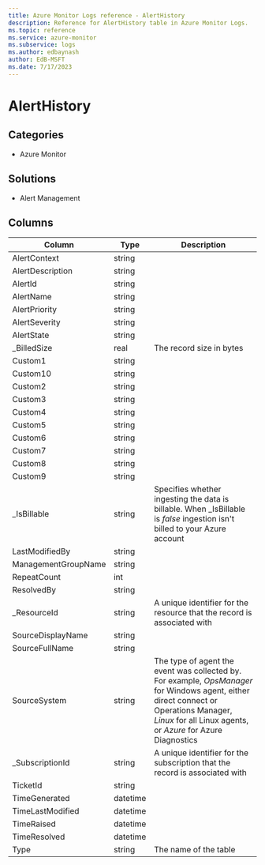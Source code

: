 ```yaml
---
title: Azure Monitor Logs reference - AlertHistory
description: Reference for AlertHistory table in Azure Monitor Logs.
ms.topic: reference
ms.service: azure-monitor
ms.subservice: logs
ms.author: edbaynash
author: EdB-MSFT
ms.date: 7/17/2023
---
```


# AlertHistory

 

## Categories

- Azure Monitor
## Solutions

- Alert Management




## Columns

| Column | Type | Description |
| --- | --- | --- |
| AlertContext | string |  |
| AlertDescription | string |  |
| AlertId | string |  |
| AlertName | string |  |
| AlertPriority | string |  |
| AlertSeverity | string |  |
| AlertState | string |  |
| _BilledSize | real | The record size in bytes |
| Custom1 | string |  |
| Custom10 | string |  |
| Custom2 | string |  |
| Custom3 | string |  |
| Custom4 | string |  |
| Custom5 | string |  |
| Custom6 | string |  |
| Custom7 | string |  |
| Custom8 | string |  |
| Custom9 | string |  |
| _IsBillable | string | Specifies whether ingesting the data is billable. When _IsBillable is *false* ingestion isn't billed to your Azure account |
| LastModifiedBy | string |  |
| ManagementGroupName | string |  |
| RepeatCount | int |  |
| ResolvedBy | string |  |
| _ResourceId | string | A unique identifier for the resource that the record is associated with |
| SourceDisplayName | string |  |
| SourceFullName | string |  |
| SourceSystem | string | The type of agent the event was collected by. For example, *OpsManager* for Windows agent, either direct connect or Operations Manager, *Linux* for all Linux agents, or *Azure* for Azure Diagnostics |
| _SubscriptionId | string | A unique identifier for the subscription that the record is associated with |
| TicketId | string |  |
| TimeGenerated | datetime |  |
| TimeLastModified | datetime |  |
| TimeRaised | datetime |  |
| TimeResolved | datetime |  |
| Type | string | The name of the table |
